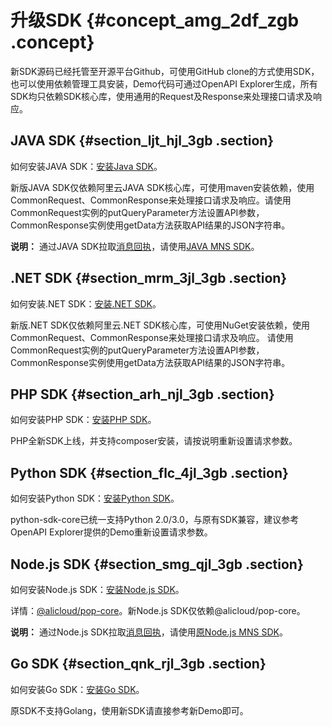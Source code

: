 # 升级SDK {#concept_amg_2df_zgb .concept}

新SDK源码已经托管至开源平台Github，可使用GitHub clone的方式使用SDK，也可以使用依赖管理工具安装，Demo代码可通过OpenAPI Explorer生成，所有SDK均只依赖SDK核心库，使用通用的Request及Response来处理接口请求及响应。

## JAVA SDK {#section_ljt_hjl_3gb .section}

如何安装JAVA SDK：[安装Java SDK](~~113037~~)。

新版JAVA SDK仅依赖阿里云JAVA SDK核心库，可使用maven安装依赖，使用CommonRequest、CommonResponse来处理接口请求及响应。请使用CommonRequest实例的putQueryParameter方法设置API参数，CommonResponse实例使用getData方法获取API结果的JSON字符串。

**说明：** 通过JAVA SDK拉取[消息回执](../cn.zh-CN/API参考/消息回执/简介.md)，请使用[JAVA MNS SDK](http://ytx-sdk.oss-cn-shanghai.aliyuncs.com/dypls_mns_java.zip)。

## .NET SDK {#section_mrm_3jl_3gb .section}

如何安装.NET SDK：[安装.NET SDK](~~113035~~)。

新版.NET SDK仅依赖阿里云.NET SDK核心库，可使用NuGet安装依赖，使用CommonRequest、CommonResponse来处理接口请求及响应。 请使用CommonRequest实例的putQueryParameter方法设置API参数，CommonResponse实例使用getData方法获取API结果的JSON字符串。

## PHP SDK {#section_arh_njl_3gb .section}

如何安装PHP SDK：[安装PHP SDK](~~113040~~)。

PHP全新SDK上线，并支持composer安装，请按说明重新设置请求参数。

## Python SDK {#section_flc_4jl_3gb .section}

如何安装Python SDK：[安装Python SDK](~~113036~~)。

python-sdk-core已统一支持Python 2.0/3.0，与原有SDK兼容，建议参考OpenAPI Explorer提供的Demo重新设置请求参数。

## Node.js SDK {#section_smg_qjl_3gb .section}

如何安装Node.js SDK：[安装Node.js SDK](~~113039~~)。

详情：[@alicloud/pop-core](https://www.npmjs.com/package/@alicloud/pop-core)。新Node.js SDK仅依赖@alicloud/pop-core。

**说明：** 通过Node.js SDK拉取[消息回执](../cn.zh-CN/API参考/消息回执/简介.md)，请使用[原Node.js MNS SDK](https://www.npmjs.com/package/@alicloud/pls-sdk)。

## Go SDK {#section_qnk_rjl_3gb .section}

如何安装Go SDK：[安装Go SDK](~~113038~~)。

原SDK不支持Golang，使用新SDK请直接参考新Demo即可。

